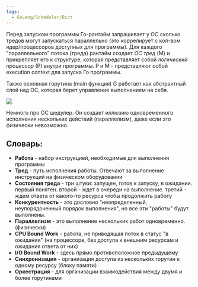 ```yaml
---
tags:
  - GoLang/Scheduler/Dict
---
```

Перед запуском программы Го-рантайм запрашивает у ОС сколько тредов могут запускаться параллельно (это коррелирует с кол-вом ядер/процессоров доступных для программы). Для каждого "параллельного" потока (треда) рантайм создает _ОС тред_ (М) и прикрепляет его к структуре, которая представляет собой _логический процессор_ (Р) внутри программы. Р и М - представляют собой execution context для запуска Го программы.

Также основная горутина (main функция) G работает как абстрактный слой над ОС, которая берет управление выполнением на себя.

![](grt_sem_001.png)

Немного про ОС шедулер. Он создает иллюзию одновременного исполнения нескольких действий (параллелизм), даже если это физически невозможно.

## Словарь:

- **Работа** - набор инструкцией, необходимые для выполнения программы
- **Тред** - путь исполнения работы. Отвечают за выполнение инструкций на физическом оборудовании
- **Состояния треда** - три штуки: запущен, готов к запуску, в ожидании. первый понятен. второй - ждет в очереди на выполнение. третий - ждем ответа от какого-то ресурса чтобы продолжить работу
- **Конкурентность** - это дословно "неопределенный, неупорядоченный порядок выполнения", но все эти "работы" будут выполнены.
- **Параллелизм** - это выполнение нескольких работ одновременно. (физически)
- **CPU Bound Work** - работа, не приводящая поток в статус "в ожидании" (на процессоре, без доступа к внешним ресурсам и ожидания ответа от них)
- **I/O Bound Work** - здесь прямо противоположное предыдущему
- **Синхронизация** - организация доступа из нескольких горутин к одному ресурсу (блоку памяти)
- **Оркестрация** - для организации взаимодействия между двумя и более горутинами